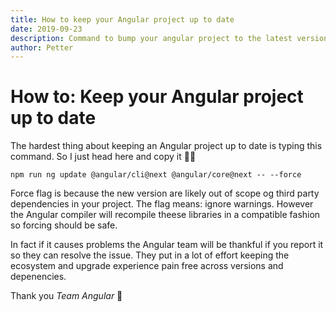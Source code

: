 ```yaml
---
title: How to keep your Angular project up to date
date: 2019-09-23
description: Command to bump your angular project to the latest version.
author: Petter
---
```

# How to: Keep your Angular project up to date

The hardest thing about keeping an Angular project up to date is typing this command. So I just head here and copy it 🐱‍💻

```
npm run ng update @angular/cli@next @angular/core@next -- --force
```

Force flag is because the new version are likely out of scope og third party dependencies in your project. The flag means: ignore warnings. However the Angular compiler will recompile theese libraries in a compatible fashion so forcing should be safe.

In fact if it causes problems the Angular team will be thankful if you report it so they can resolve the issue. They put in a lot of effort keeping the ecosystem and upgrade experience pain free across versions and depenencies.

Thank you _*Team Angular*_ 🥳